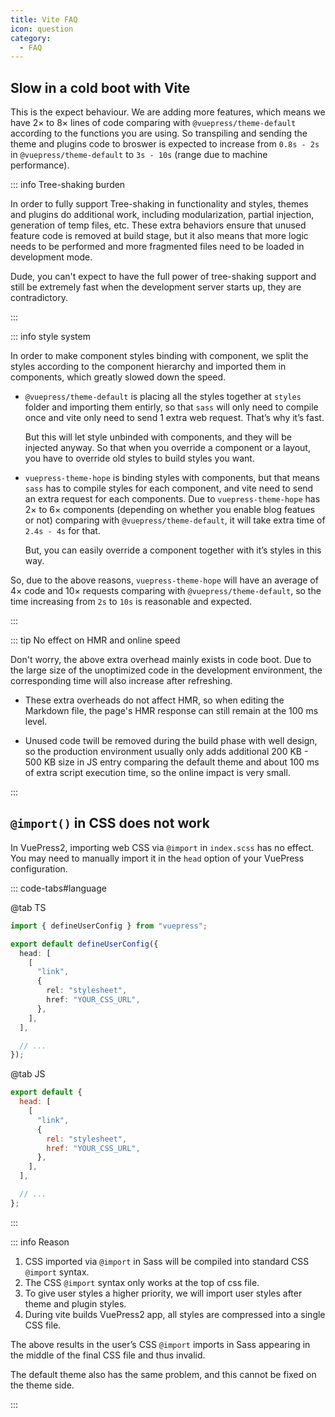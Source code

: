 ```yaml
---
title: Vite FAQ
icon: question
category:
  - FAQ
---
```


## Slow in a cold boot with Vite

This is the expect behaviour. We are adding more features, which means we have 2× to 8× lines of code comparing with `@vuepress/theme-default` according to the functions you are using. So transpiling and sending the theme and plugins code to broswer is expected to increase from `0.8s - 2s` in `@vuepress/theme-default` to `3s - 10s` (range due to machine performance).

::: info Tree-shaking burden

In order to fully support Tree-shaking in functionality and styles, themes and plugins do additional work, including modularization, partial injection, generation of temp files, etc. These extra behaviors ensure that unused feature code is removed at build stage, but it also means that more logic needs to be performed and more fragmented files need to be loaded in development mode.

Dude, you can't expect to have the full power of tree-shaking support and still be extremely fast when the development server starts up, they are contradictory.

:::

::: info style system

In order to make component styles binding with component, we split the styles according to the component hierarchy and imported them in components, which greatly slowed down the speed.

- `@vuepress/theme-default` is placing all the styles together at `styles` folder and importing them entirly, so that `sass` will only need to compile once and vite only need to send 1 extra web request. That’s why it’s fast.

  But this will let style unbinded with components, and they will be injected anyway. So that when you override a component or a layout, you have to override old styles to build styles you want.

- `vuepress-theme-hope` is binding styles with components, but that means `sass` has to compile styles for each component, and vite need to send an extra request for each components. Due to `vuepress-theme-hope` has 2× to 6× components (depending on whether you enable blog featues or not) comparing with `@vuepress/theme-default`, it will take extra time of `2.4s - 4s` for that.

  But, you can easily override a component together with it’s styles in this way.

So, due to the above reasons, `vuepress-theme-hope` will have an average of 4× code and 10× requests comparing with `@vuepress/theme-default`, so the time increasing from `2s` to `10s` is reasonable and expected.

:::

::: tip No effect on HMR and online speed

Don't worry, the above extra overhead mainly exists in code boot. Due to the large size of the unoptimized code in the development environment, the corresponding time will also increase after refreshing.

- These extra overheads do not affect HMR, so when editing the Markdown file, the page's HMR response can still remain at the 100 ms level.

- Unused code twill be removed during the build phase with well design, so the production environment usually only adds additional 200 KB - 500 KB size in JS entry comparing the default theme and about 100 ms of extra script execution time, so the online impact is very small.

:::

## `@import()` in CSS does not work

In VuePress2, importing web CSS via `@import` in `index.scss` has no effect. You may need to manually import it in the `head` option of your VuePress configuration.

<!-- ```js 5-13}
import { defineUserConfig } from "vuepress";

export default defineUserConfig({
  head: [
    [
      "link",
      {
        rel: "preload",
        as: "style",
        onload: 'this.onload=null;this.rel="stylesheet"',
        href: "//at.alicdn.com/t/font_2410206_a0xb9hku9iu.css",
      },
    ],
  ],

  // ...
});
``` -->

::: code-tabs#language

@tab TS

```ts {5-11}
import { defineUserConfig } from "vuepress";

export default defineUserConfig({
  head: [
    [
      "link",
      {
        rel: "stylesheet",
        href: "YOUR_CSS_URL",
      },
    ],
  ],

  // ...
});
```

@tab JS

```js {3-9}
export default {
  head: [
    [
      "link",
      {
        rel: "stylesheet",
        href: "YOUR_CSS_URL",
      },
    ],
  ],

  // ...
};
```

:::

::: info Reason

1. CSS imported via `@import` in Sass will be compiled into standard CSS `@import` syntax.
1. The CSS `@import` syntax only works at the top of css file.
1. To give user styles a higher priority, we will import user styles after theme and plugin styles.
1. During vite builds VuePress2 app, all styles are compressed into a single CSS file.

The above results in the user’s CSS `@import` imports in Sass appearing in the middle of the final CSS file and thus invalid.

The default theme also has the same problem, and this cannot be fixed on the theme side.

:::
